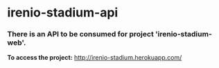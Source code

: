 # irenio-stadium-api

### There is an API to be consumed for project 'irenio-stadium-web'. 

**To access the project:**
http://irenio-stadium.herokuapp.com/
